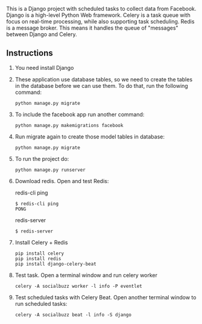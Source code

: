 This is a Django project with scheduled tasks to collect data from Facebook. Django is a high-level Python Web framework. Celery is a task queue with focus on real-time processing, while also supporting task scheduling. Redis is a message broker. This means it handles the queue of "messages" between Django and Celery. 

## Instructions
1. You need install Django
2. These application use database tables, so we need to create the tables in the database before we can use them. To do that, run the following command:
    ```
    python manage.py migrate
    ```
3. To include the facebook app run another command:
    ```
    python manage.py makemigrations facebook
    ```
4. Run migrate again to create those model tables in database:
    ```
    python manage.py migrate
    ```
5. To run the project do:
    ```
    python manage.py runserver
    ```
6. Download redis. Open and test Redis:

    redis-cli ping
    ```
    $ redis-cli ping
    PONG
    ```
    redis-server
    ```
    $ redis-server
    ```
7. Install Celery + Redis
    ```
    pip install celery
    pip install redis
    pip install django-celery-beat
    ```
8.  Test task. Open a terminal window and run celery worker
    ```
    celery -A socialbuzz worker -l info -P eventlet
    ```
9. Test scheduled tasks with Celery Beat. Open another terminal window to run scheduled tasks:
    ```
    celery -A socialbuzz beat -l info -S django
    ```
